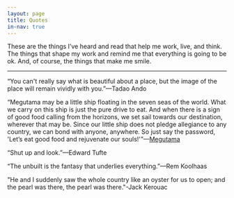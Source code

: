```yaml
---
layout: page
title: Quotes
in-nav: true
---
```


These are the things I’ve heard and read that help me work, live, and think. The things that shape my work and remind me that everything is going to be ok. And, of course, the things that make me smile. 

* * *

“You can't really say what is beautiful about a place, but the image of the place will remain vividly with you.”—<span class="caps">Tadao Ando</span>

“Megutama may be a little ship floating in the seven seas of the world. What we carry on this ship is just the pure drive to eat. And when there is a sign of good food calling from the horizons, we set sail towards our destination, wherever that may be. Since our little ship does not pledge allegiance to any country, we can bond with anyone, anywhere. So just say the password, 'Let’s eat good food and rejuvenate our souls!'”—<span class="caps">[Megutama](http://megutama.com/en/what-is-megutama/)</span>

“Shut up and look.”—<span class="caps">Edward Tufte</span>

“The unbuilt is the fantasy that underlies everything.”—<span class="caps">Rem Koolhaas</span>

"He and I suddenly saw the whole country like an oyster for us to open; and the pearl was there, the pearl was there."-<span class="caps">Jack Kerouac</span>
